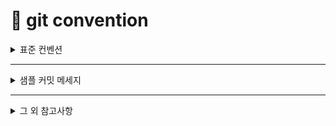 # 🍒 git convention

<details>
<summary> 표준 컨벤션 </summary>

```
[필수사항 : 제목]    **type[영어]: Subject[한글]** 
                     //한 줄을 띄워 분리
[선택사항 : 본문]    **body**       
                     //한 줄을 띄워 분리
[선택사항: 꼬릿말]   **footer** 
```

### 한글로 제목을 작성 하는 경우

```
"고침", "추가", "변경" 등의 명령조로 시작
 
 ex) feat: "추가 get data api 함수"
```

### 본문 (body)

1. 한 줄 당 72자 이내
2. 아무리 길어도 괜찮으니, 최대한 상세히 작성
3. 무엇을, 왜 변경했는지 작성 (코드 자체를 상세히 적는 것은 지양)

**예)** 로그인 기능 구현을 위해 로그인 요청을 보내는 axios 함수 작성

### 꼬리말 (footer)

1. 꼬리말은 어디까지나 선택사항입니다. (없어도 무방합니다)
2. "유형: 이슈번호" 형식으로 작성
3. 유형은 “Close, Fix, Resolve” 등을 활용 (보통 Close 는 일반 개발 이슈를 닫을 때, Fix 는 버그 이슈를 닫을 때, Resolve 는 문의나 요청사항에 대한 이슈를 닫을 때 사용합니다.)

```
# 예시1

Resolve: *#123*
이슈 123을 해결
Fixes : 이슈 수정중, Resolve : 이슈 해결, Ref : 참고할 이슈,
Related to : 해당 커밋에 관련된 이슈번호(아직 해결되지 않은 경우)

# 예시2 

Fixes : #45 Related to : 해당 커밋에 관련된 이슈번호
```

### 전체 예시

```
feat: "추가 get data api 함수"      ····· 타입: 제목

로그인 API 개발           ····· 본문
Resolves: #123           ····· 꼬리말 ▶ 이슈 123을 해결했으며,
Ref: #456                ····· 이슈 456 를 참고해야하며,
Related to: #48, #45     ····· 현재 커밋에서 아직 이슈 48 과 45 가 해결되지 않았다
```

</details>

---

<details>
<summary> 샘플 커밋 메세지 </summary> 


<span style = "color:#FA4F92; font-size: large; font-weight: bold">
Feat (기능 추가)
</span> 

**새로운 기능을 프로젝트에 추가하는 경우**


```
Feat: 사용자 프로필 사진 업로드 기능 추가
Feat: 검색 결과 페이지네이션 구현
Feat: 댓글 기능 도입
Feat: 다국어 지원 기능 추가
```

<span style = "color:#FA4F92; font-size: large; font-weight: bold">
Fix (버그 수정)
</span>

**발견된 버그나 문제를 수정하는 경우**

```
Fix: 로그인 시 세션 만료 버그 수정
Fix: 결제 페이지 404 오류 해결
Fix: 이메일 중복 확인 로직 오류 수정
Fix: 모바일 뷰에서 UI 깨짐 현상 수정
```

<span style = "color:#FA4F92; font-size: large; font-weight: bold">
Refactor (리팩토링)
</span>

**코드를 재구성하거나 개선하는 경우, 기능의 변경 없이 코드의 가독성이나 성능을 향상**

```
Refactor: 유저 서비스 클래스 리팩토링
Refactor: API 응답 구조 통일성 개선
Refactor: 중복 코드 제거 및 모듈화 진행
Refactor: 데이터베이스 접근 로직 최적화
```

<span style = "color:#FA4F92; font-size: large; font-weight: bold">
Docs (문서 수정)
</span>

**프로젝트의 문서를 추가, 수정, 삭제하는 작업**

```
Docs: API 문서 업데이트
Docs: 개발 환경 설정 가이드 추가
Docs: 프로젝트 설치 및 실행 방법 작성
Docs: 변경 로그 업데이트
```

<span style = "color:#FA4F92; font-size: large; font-weight: bold">
Style (코드 스타일)
</span>

**코드 포맷 변경, 세미콜론 누락, 코드 수정이 없는경우 .코드 스타일, 포맷팅, 누락된 세미콜론 추가 등 기능에 영향을 주지 않는 스타일 변경사항.**

```
Style: ESLint 규칙에 따른 코드 포맷팅 수정
Style: 코드 주석 스타일 통일
Style: 불필요한 CSS 클래스 제거
Style: 불필요한 세미콜론 제거
```

<span style = "color:#FA4F92; font-size: large; font-weight: bold">
Test (테스트)
</span>

**새로운 테스트를 추가하거나 기존 테스트를 수정하는 경우**

```
Test: 신규 로그인 기능 테스트 코드 추가
Test: 쇼핑 카트 추가 기능 유닛 테스트 작성
Test: 데이터베이스 연결 테스트 코드 갱신
Test: 성능 테스트 스크립트 업데이트
```

<span style = "color:#FA4F92; font-size: large; font-weight: bold">
Chore (기타 작업)
</span>

**빌드 태스크, 패키지 매니저 설정 같은 코드나 로직 변경 없이 기타 작업을 수행하는 경우**

```
Chore: 의존성 라이브러리 업데이트
Chore: 빌드 스크립트 수정
Chore: .gitignore 파일 업데이트
Chore: 린트 규칙 업데이트
```

<span style = "color:#FA4F92; font-size: large; font-weight: bold">
Design (디자인 변경)
</span>

**사용자 인터페이스(UI)나 사용자 경험(UX) 개선을 위한 디자인 변경 사항**

```
Design: 로그인 페이지 UI 개선
Design: 대시보드 레이아웃 업데이트
Design: 테마 색상 스키마 변경
Design: 모바일 뷰 반응형 디자인 최적화
```

<span style = "color:#FA4F92; font-size: large; font-weight: bold">
Rename (이름 변경)
</span>

**변수, 함수, 파일, 디렉토리 등의 이름 변경 사항**

```
Rename: 사용자 모델 변수명 변경
Rename: login 함수를 authenticateUser로 변경
Rename: old_project 디렉토리를 new_project로 변경
Rename: outdatedComponent.jsx를 updatedComponent.jsx로 변경
```

<span style = "color:#FA4F92; font-size: large; font-weight: bold">
Remove (제거)
</span>

**더 이상 사용되지 않는 코드, 파일, 라이브러리 등의 제거**

```
Remove: 사용되지 않는 유틸리티 함수 제거
Remove: 레거시 코드 파일 삭제
Remove: deprecated 라이브러리 제거
Remove: 불필요한 CSS 스타일 규칙 제거
```

<span style = "color:#FA4F92; font-size: large; font-weight: bold">
CI (Continuous Integration)
</span>

**지속적 통합 시스템에 관련된 변경 사항**

```
CI: Jenkins 파이프라인 설정 추가
CI: GitLab CI/CD 설정 업데이트
CI: 테스트 자동화 스크립트 수정
CI: 빌드 프로세스 최적화
```

<span style = "color:#FA4F92; font-size: large; font-weight: bold">
Build (빌드 시스템)
</span>

**빌드 스크립트나 외부 종속성과 같은 빌드 시스템에 대한 변경사항**

```
Build: Webpack 설정 업데이트
Build: Gradle 버전 업그레이드
Build: Docker 이미지 생성 과정 최적화
Build: 라이브러리 의존성 관리 개선
```

<span style = "color:#FA4F92; font-size: large; font-weight: bold">
Perf (성능 개선)
</span>

**애플리케이션의 성능을 향상시키는 변경 사항**

```
Perf: 이미지 로딩 지연 최소화
Perf: 데이터베이스 쿼리 속도 개선
Perf: 페이지 렌더링 시간 단축
Perf: 메모리 사용량 최적화
```

<span style = "color:#FA4F92; font-size: large; font-weight: bold">
Security (보안 강화)
</span>

**보안 취약점을 해결하거나 보안 관련 기능을 추가하는 경우**

```
Security: XSS 공격 방어 로직 강화
Security: 데이터 암호화 방식 개선
Security: API 접근 권한 검증 로직 추가
Security: 취약한 의존성 업데이트
```

<span style = "color:#FA4F92; font-size: large; font-weight: bold">
Config (설정 변경)
</span>

**프로젝트 설정이나 환경 변수 변경과 같은 구성 변경**

```
Config: .env 파일 설정 항목 추가
Config: 로깅 레벨 조정
Config: 써드 파티 서비스 API 키 업데이트
Config: 개발 환경과 운영 환경 설정 분리
```

</details>

---

<details>
<summary> 그 외 참고사항 </summary>
<br>
<img src="docs/gitMessage/gitConvention.png" alt="" style="width: 700px">



</details>

